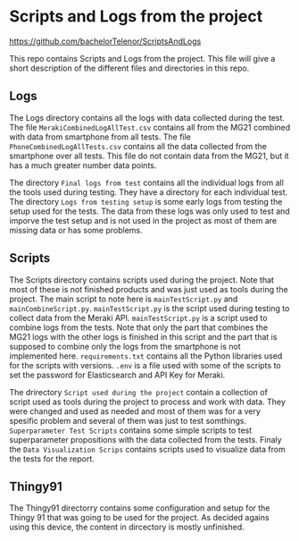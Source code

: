 # Scripts and Logs from the project
https://github.com/bachelorTelenor/ScriptsAndLogs

This repo contains Scripts and Logs from the project. This file will give a short description of the different files and directories in this repo.

## Logs
The Logs directory contains all the logs with data collected during the test. The file ```MerakiCombinedLogAllTest.csv``` contains all from the MG21 combined with data from smartphone from all tests. The file ```PhoneCombinedLogAllTests.csv``` contains all the data collected from the smartphone over all tests. This file do not contain data from the MG21, but it has a much greater number data points. 

The directory ```Final logs from test``` contains all the individual logs from all the tools used during testing. They have a directory for each individual test. The directory ```Logs from testing setup``` is some early logs from testing the setup used for the tests. The data from these logs was only used to test and imporve the test setup and is not used in the project as most of them are missing data or has some problems. 

## Scripts
The Scripts directory contains scripts used during the project. Note that most of these is not finished products and was just used as tools during the project. The main script to note here is ```mainTestScript.py``` and ```mainCombineScript.py```. ```mainTestScript.py``` is the script used during testing to collect data from the Meraki API. ```mainTestScript.py``` is a script used to combine logs from the tests. Note that only the part that combines the MG21 logs with the other logs is finished in this script and the part that is supposed to combine only the logs from the smartphone is not implemented here. ```requirements.txt``` contains all the Python libraries used for the scripts with versions. ```.env``` is a file used with some of the scripts to set the password for Elasticsearch and API Key for Meraki. 

The drirectory ```Script used during the project``` contain a collection of script used as tools during the project to process and work with data. They were changed and used as needed and most of them was for a very spesific problem and several of them was just to test somthings. ```Superparameter Test Scripts``` contains some simple scripts to test superparameter propositions with the data collected from the tests. Finaly the ```Data Visualization Scrips``` contains scripts used to visualize data from the tests for the report. 

## Thingy91
The Thingy91 directorry contains some configuration and setup for the Thingy 91 that was going to be used for the project. As decided agains using this device, the content in dircectory is mostly unfinished.
